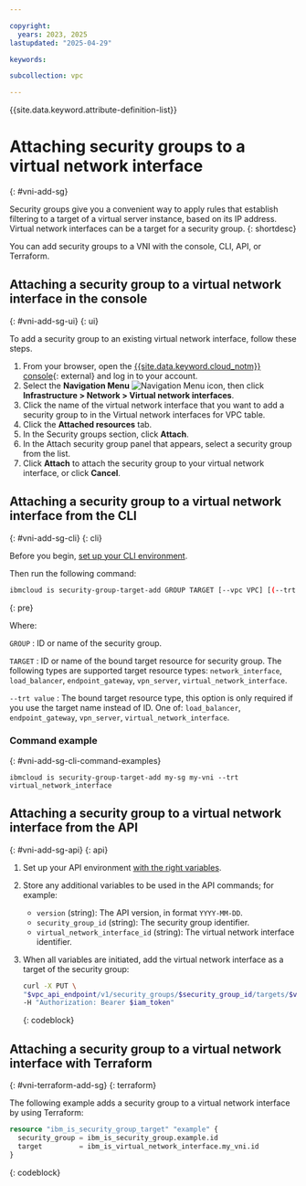 ```yaml
---

copyright:
  years: 2023, 2025
lastupdated: "2025-04-29"

keywords:

subcollection: vpc

---
```


{{site.data.keyword.attribute-definition-list}}

# Attaching security groups to a virtual network interface
{: #vni-add-sg}

Security groups give you a convenient way to apply rules that establish filtering to a target of a virtual server instance, based on its IP address. Virtual network interfaces can be a target for a security group.
{: shortdesc}

You can add security groups to a VNI with the console, CLI, API, or Terraform.

## Attaching a security group to a virtual network interface in the console
{: #vni-add-sg-ui}
{: ui}

To add a security group to an existing virtual network interface, follow these steps.

1. From your browser, open the [{{site.data.keyword.cloud_notm}} console](/login){: external} and log in to your account.
1. Select the **Navigation Menu** ![Navigation Menu icon](../../icons/icon_hamburger.svg), then click **Infrastructure > Network > Virtual network interfaces**.
1. Click the name of the virtual network interface that you want to add a security group to in the Virtual network interfaces for VPC table.
1. Click the **Attached resources** tab.
1. In the Security groups section, click **Attach**.
1. In the Attach security group panel that appears, select a security group from the list.
1. Click **Attach** to attach the security group to your virtual network interface, or click **Cancel**.

## Attaching a security group to a virtual network interface from the CLI
{: #vni-add-sg-cli}
{: cli}

Before you begin, [set up your CLI environment](/docs/vpc?topic=vpc-set-up-environment&interface=cli).

Then run the following command:

```sh
ibmcloud is security-group-target-add GROUP TARGET [--vpc VPC] [(--trt load_balancer | endpoint_gateway | vpn_server | virtual_network_interface) | --in INSTANCE | --bm BARE_METAL_SERVER] [--output JSON] [-q, --quiet]
```
{: pre}

Where:

`GROUP`
:   ID or name of the security group.

`TARGET`
:   ID or name of the bound target resource for security group. The following types are supported target resource types: `network_interface`, `load_balancer`, `endpoint_gateway`, `vpn_server`, `virtual_network_interface`.

`--trt value`
:   The bound target resource type, this option is only required if you use the target name instead of ID. One of: `load_balancer`, `endpoint_gateway`, `vpn_server`, `virtual_network_interface`.

### Command example
{: #vni-add-sg-cli-command-examples}

`ibmcloud is security-group-target-add my-sg my-vni --trt virtual_network_interface`

## Attaching a security group to a virtual network interface from the API
{: #vni-add-sg-api}
{: api}

1. Set up your API environment [with the right variables](/docs/vpc?topic=vpc-set-up-environment#api-prerequisites-setup).
1. Store any additional variables to be used in the API commands; for example:

    * `version` (string): The API version, in format `YYYY-MM-DD`.
    * `security_group_id` (string): The security group identifier.
    * `virtual_network_interface_id` (string): The virtual network interface identifier.

1. When all variables are initiated, add the virtual network interface as a target of the security group:

    ```sh
    curl -X PUT \
    "$vpc_api_endpoint/v1/security_groups/$security_group_id/targets/$virtual_network_interface_id?version=$version&generation=2" \
    -H "Authorization: Bearer $iam_token"
    ```
    {: codeblock}

## Attaching a security group to a virtual network interface with Terraform
{: #vni-terraform-add-sg}
{: terraform}

The following example adds a security group to a virtual network interface by using Terraform:

```terraform
resource "ibm_is_security_group_target" "example" {
  security_group = ibm_is_security_group.example.id
  target         = ibm_is_virtual_network_interface.my_vni.id
}
```
{: codeblock}
